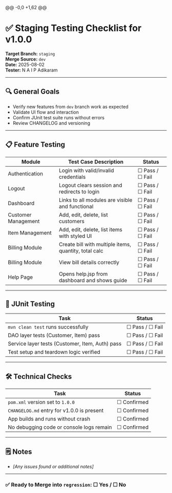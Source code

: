 @@ -0,0 +1,62 @@
# ✅ Staging Testing Checklist for v1.0.0

**Target Branch:** `staging`  
**Merge Source:** `dev`  
**Date:** 2025-08-02  
**Tester:** N A I P Adikaram

---

## 🔍 General Goals

- Verify new features from `dev` branch work as expected
- Validate UI flow and interaction
- Confirm JUnit test suite runs without errors
- Review CHANGELOG and versioning

---

## 📋 Feature Testing

| Module              | Test Case Description                                 | Status          |
|---------------------|-------------------------------------------------------|-----------------|
| Authentication      | Login with valid/invalid credentials                  | ☐ Pass / ☐ Fail |
| Logout              | Logout clears session and redirects to login          | ☐ Pass / ☐ Fail |
| Dashboard           | Links to all modules are visible and functional       | ☐ Pass / ☐ Fail |
| Customer Management | Add, edit, delete, list customers                     | ☐ Pass / ☐ Fail |
| Item Management     | Add, edit, delete, list items with styled UI          | ☐ Pass / ☐ Fail |
| Billing Module      | Create bill with multiple items, quantity, total calc | ☐ Pass / ☐ Fail |
| Billing Module      | View bill details correctly                           | ☐ Pass / ☐ Fail |
| Help Page           | Opens help.jsp from dashboard and shows guide         | ☐ Pass / ☐ Fail |

---

## 🧪 JUnit Testing

| Task                                            | Status          |
|-------------------------------------------------|-----------------|
| `mvn clean test` runs successfully              | ☐ Pass / ☐ Fail |
| DAO layer tests (Customer, Item) pass           | ☐ Pass / ☐ Fail |
| Service layer tests (Customer, Item, Auth) pass | ☐ Pass / ☐ Fail |
| Test setup and teardown logic verified          | ☐ Pass / ☐ Fail |

---

## 🛠 Technical Checks

| Task                                       | Status      |
|--------------------------------------------|-------------|
| `pom.xml` version set to `1.0.0`           | ☐ Confirmed |
| `CHANGELOG.md` entry for v1.0.0 is present | ☐ Confirmed |
| App builds and runs without crash          | ☐ Confirmed |
| No debugging code or console logs remain   | ☐ Confirmed |

---

## 🗒 Notes

- _[Any issues found or additional notes]_

---

### ✅ Ready to Merge into `regression`: ☐ Yes / ☐ No